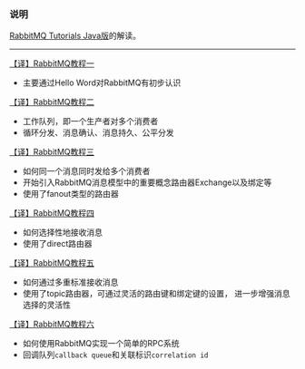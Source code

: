 
### 说明

[RabbitMQ Tutorials Java版](http://www.rabbitmq.com/tutorials/tutorial-one-java.html)的解读。

---
[【译】RabbitMQ教程一](http://www.jianshu.com/p/36a328ff8a6b)
* 主要通过Hello Word对RabbitMQ有初步认识



[【译】RabbitMQ教程二](http://www.jianshu.com/p/36a328ff8a6b)
* 工作队列，即一个生产者对多个消费者
* 循环分发、消息确认、消息持久、公平分发


[【译】RabbitMQ教程三](http://www.jianshu.com/p/36a328ff8a6b)
* 如何同一个消息同时发给多个消费者
* 开始引入RabbitMQ消息模型中的重要概念路由器Exchange以及绑定等
* 使用了fanout类型的路由器

[【译】RabbitMQ教程四](http://www.jianshu.com/p/36a328ff8a6b)
* 如何选择性地接收消息
* 使用了direct路由器


[【译】RabbitMQ教程五](http://www.jianshu.com/p/36a328ff8a6b)
* 如何通过多重标准接收消息
* 使用了topic路由器，可通过灵活的路由键和绑定键的设置，
进一步增强消息选择的灵活性


[【译】RabbitMQ教程六](http://www.jianshu.com/p/36a328ff8a6b)
* 如何使用RabbitMQ实现一个简单的RPC系统
* 回调队列`callback queue`和关联标识`correlation id`
